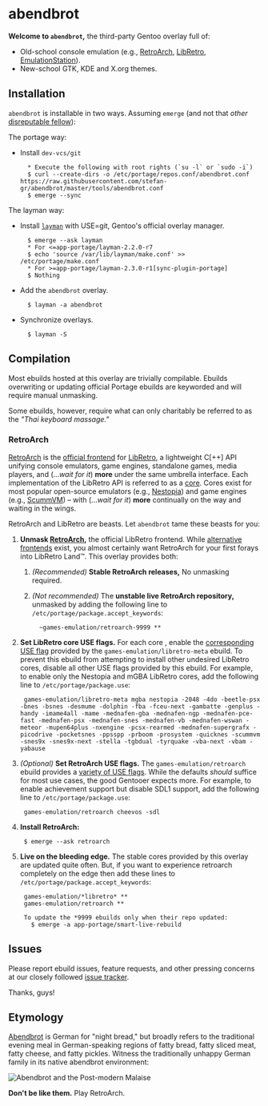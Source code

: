 abendbrot
===========

**Welcome to `abendbrot`,** the third-party Gentoo overlay full of:

* Old-school console emulation (e.g.,
  [RetroArch](http://www.libretro.com/index.php/retroarch-2),
  [LibRetro](http://www.libretro.com),
  [EmulationStation](http://www.emulationstation.org)).
* New-school GTK, KDE and X.org themes.

## Installation

`abendbrot` is installable in two ways. Assuming `emerge` (and not
that *other* [disreputable fellow](http://paludis.exherbo.org)):

The portage way:

* Install `dev-vcs/git`

        * Execute the following with root rights (`su -l` or `sudo -i`)
        $ curl --create-dirs -o /etc/portage/repos.conf/abendbrot.conf https://raw.githubusercontent.com/stefan-gr/abendbrot/master/tools/abendbrot.conf
        $ emerge --sync

The layman way:

* Install [`layman`](https://wiki.gentoo.org/wiki/Layman) with USE=git, Gentoo's official
  overlay manager.

        $ emerge --ask layman
        * For <=app-portage/layman-2.2.0-r7
        $ echo 'source /var/lib/layman/make.conf' >> /etc/portage/make.conf
        * For >=app-portage/layman-2.3.0-r1[sync-plugin-portage]
        $ Nothing

* Add the `abendbrot` overlay.

        $ layman -a abendbrot

* Synchronize overlays.

        $ layman -S

## Compilation

Most ebuilds hosted at this overlay are trivially compilable. Ebuilds overwriting or updating official Portage ebuilds are keyworded and will require manual unmasking.

Some ebuilds, however, require what can only charitably be referred to as the _"Thai keyboard massage."_

### RetroArch

[RetroArch](http://www.libretro.com/index.php/retroarch-2) is the [official
frontend](http://wiki.libretro.com/index.php?title=Frontends) for
[LibRetro](http://www.libretro.com/index.php/api), a lightweight C[++] API
unifying console emulators, game engines, standalone games, media players, and
(..._wait for it_) **more** under the same umbrella interface. Each implementation
of the LibRetro API is referred to as a
[core](http://wiki.libretro.com/index.php?title=Main_Page#Core_Software_Library).
Cores exist for most popular open-source emulators (e.g.,
[Nestopia](http://wiki.libretro.com/index.php?title=Nestopia)) and game engines
(e.g., [ScummVM](http://wiki.libretro.com/index.php?title=ScummVM)) – with
(..._wait for it_) **more** continually on the way and waiting in the wings.

RetroArch and LibRetro are beasts. Let `abendbrot` tame these beasts for you:

1. **Unmask [RetroArch](http://www.libretro.com/index.php/retroarch-2),** the
   official LibRetro frontend. While [alternative
   frontends](http://wiki.libretro.com/index.php?title=Frontends) exist, you
   almost certainly want RetroArch for your first forays into LibRetro Land™.
   This overlay provides both:
   1. _(Recommended)_ **Stable RetroArch releases,**
      No unmasking required.

   1. _(Not recommended)_ The **unstable live RetroArch repository,** unmasked
      by adding the following line to `/etc/portage/package.accept_keywords`:

            ~games-emulation/retroarch-9999 **

1. **Set LibRetro core USE flags.** For each core , enable the
   [corresponding USE flag](https://github.com/stefan-gr/abendbrot/blob/master/games-emulation/libretro-meta/metadata.xml)
   provided by the `games-emulation/libretro-meta` ebuild. To
   prevent this ebuild from attempting to install other undesired LibRetro
   cores, disable all other USE flags provided by this
   ebuild. For example, to enable only the Nestopia and mGBA LibRetro cores,
   add the following line to `/etc/portage/package.use`:

        games-emulation/libretro-meta mgba nestopia -2048 -4do -beetle-psx -bnes -bsnes -desmume -dolphin -fba -fceu-next -gambatte -genplus -handy -imame4all -mame -mednafen-gba -mednafen-ngp -mednafen-pce-fast -mednafen-psx -mednafen-snes -mednafen-vb -mednafen-wswan -meteor -mupen64plus -nxengine -pcsx-rearmed -mednafen-supergrafx -picodrive -pocketsnes -ppsspp -prboom -prosystem -quicknes -scummvm -snes9x -snes9x-next -stella -tgbdual -tyrquake -vba-next -vbam -yabause

1. _(Optional)_ **Set RetroArch USE flags.** The `games-emulation/retroarch`
   ebuild provides a [variety of USE
   flags](https://github.com/stefan-gr/abendbrot/blob/master/games-emulation/retroarch/metadata.xml).
   While the defaults _should_ suffice for most use cases, the good Gentooer
   expects more. For example, to enable achievement support but disable SDL1
   support, add the following line to `/etc/portage/package.use`:

        games-emulation/retroarch cheevos -sdl

1. **Install RetroArch:**

        $ emerge --ask retroarch

1. **Live on the bleeding edge.** The stable cores provided by this overlay
    are updated quite often. But, if you want to experience retroarch completely
    on the edge then add these lines to
   `/etc/portage/package.accept_keywords`:

        games-emulation/*libretro* **
        games-emulation/retroarch **

        To update the *9999 ebuilds only when their repo updated:
          $ emerge -a app-portage/smart-live-rebuild

## Issues

Please report ebuild issues, feature requests, and other pressing concerns at
our closely followed [issue
tracker](https://github.com/stefan-gr/abendbrot/issues).

Thanks, guys!

## Etymology

[Abendbrot](http://germanfood.about.com/od/breakfastanddinner/a/abendbrot.htm)
is German for "night bread," but broadly refers to the traditional evening meal
in German-speaking regions of fatty bread, fatty sliced meat, fatty cheese, and
fatty pickles. Witness the traditionally unhappy German family in its native
abendbrot environment:

![Abendbrot and the Post-modern Malaise](http://img.welt.de/img/debatte/crop105230799/0299734393-ci3x2l-w540/cl-abendbrot-DW-Politik-Bremen.jpg)

**Don't be like them.** Play RetroArch.
